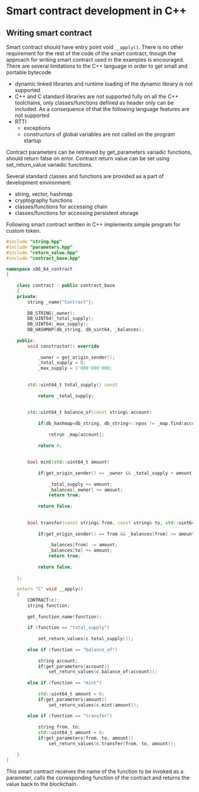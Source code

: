 # Smart contract development in C++

## Writing smart contract

Smart contract should have entry point void `__apply()`. There is no
other requirement for the rest of the code of the smart contract, though
the approach for writing smart contract used in the examples is
encouraged. There are several limitations to the C++ language in order
to get small and portable bytecode

- dynamic linked libraries and runtime loading of the dynamic library is
  not supported 
- C++ and C standard libraries are not supported fully on all the C++
  toolchains, only classes/functions defined as header only can be
  included. As a consequence of that the following language features are
  not supported
- RTTI
    - exceptions
    - constructors of global variables are not called on the program
      startup 

Contract parameters can be retrieved by get_parameters variadic
functions, should return false on error. Contract return value can be
set using set_return_value variadic functions.

Several standard classes and functions are provided as a part of
development environment: 

- string, vector, hashmap
- cryptography functions
- classes/functions for accessing chain
- classes/functions for accessing persistent storage

Following smart contract written in C++ implements simple program for
custom token. 

```cpp
#include "string.hpp"
#include "parameters.hpp"
#include "return_value.hpp"
#include "contract_base.hpp"

namespace x86_64_contract
{
    
    class contract : public contract_base
    {
    private:
        string _name{"Contract"};
        
        DB_STRING(_owner);
        DB_UINT64(_total_supply);
        DB_UINT64(_max_supply);
        DB_HASHMAP(db_string, db_uint64, _balances);
    
    public:
        void constructor() override
        
            _owner = get_origin_sender();
            _total_supply = 0;
            _max_supply = 1'000'000'000;
        
        
        std::uint64_t total_supply() const
        
            return _total_supply;
        
        
        std::uint64_t balance_of(const string& account)
        
            if(db_hashmap<db_string, db_string>::npos != _map.find(account))
            
                retrun _map[account];
            
            return 0;
        
        
        bool mint(std::uint64_t amount)
        
            if(get_origin_sender() == _owner && _total_supply + amount <= _max_supply)
            
                _total_supply += amount;
                _balances[_owner] += amount;
                return true;
            
            return false;
        
        
        bool transfer(const string& from, const string& to, std::uint64_t amount)
        
            if(get_origin_sender() == from && _balances[from] >= amount)
            
                _balances[from] -= amount;
                _balances[to] += amount;
                return true;
            
            return false;
        
    };
    
    extern "C" void __apply()
    {
        CONTRACT(c);
        string function;
        
        get_function_name(function);
    
        if (function == "total_supply")
        
            set_return_values(c.total_supply());
        
        else if (function == "balance_of")
        
            string account;
            if(get_parameters(account))
                set_return_values(c.balance_of(account));
        
        else if (function == "mint")
        
            std::uint64_t amount = 0;
            if(get_parameters(amount))
                set_return_values(c.mint(amount));
        
        else if (function == "transfer")
        
            string from, to;
            std::uint64_t amount = 0;
            if(get_parameters(from, to, amount))
                set_return_values(c.transfer(from, to, amount));
        
    }
}

```

This smart contract receives the name of the function to be invoked as a
parameter, calls the corresponding function of the contract and returns
the value back to the blockchain. 